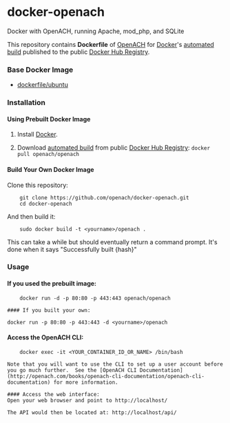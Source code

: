 # docker-openach
Docker with OpenACH, running Apache, mod_php, and SQLite

This repository contains **Dockerfile** of [OpenACH](http://openach.com/) for [Docker](https://www.docker.com/)'s [automated build](https://registry.hub.docker.com/u/openach/openach/) published to the public [Docker Hub Registry](https://registry.hub.docker.com/).

### Base Docker Image

* [dockerfile/ubuntu](http://dockerfile.github.io/#/ubuntu)


### Installation


#### Using Prebuilt Docker Image 

1. Install [Docker](https://www.docker.com/).

2. Download [automated build](https://registry.hub.docker.com/u/openach/openach/) from public [Docker Hub Registry](https://registry.hub.docker.com/): `docker pull openach/openach`


#### Build Your Own Docker Image
Clone this repository:
```
    git clone https://github.com/openach/docker-openach.git
    cd docker-openach
```
And then build it:
```
    sudo docker build -t <yourname>/openach .
```

This can take a while but should eventually return a command prompt. It's done when it says "Successfully built {hash}"


### Usage
#### If you used the prebuilt image:
```
    docker run -d -p 80:80 -p 443:443 openach/openach

#### If you built your own:
```
    docker run -p 80:80 -p 443:443 -d <yourname>/openach

#### Access the OpenACH CLI:
```
    docker exec -it <YOUR_CONTAINER_ID_OR_NAME> /bin/bash

Note that you will want to use the CLI to set up a user account before you go much further.  See the [OpenACH CLI Documentation](http://openach.com/books/openach-cli-documentation/openach-cli-documentation) for more information.

#### Access the web interface:
Open your web browser and point to http://localhost/

The API would then be located at: http://localhost/api/
